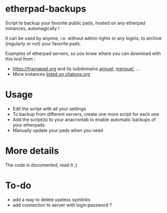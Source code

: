 # etherpad-backups
Script to backup your favorite public pads, hosted on any etherpad instances, automagically !

It can be used by anyone, i.e. without admin rights or any logins, to archive (regularly or not) your favorite pads.

Examples of etherpad servers, so you know where you can download with this tool from : 
- https://framapad.org and its subdomains [annuel](https://annuel.framapad.org), [mensuel](https://mensuel.framapad.org), ...
- More instances [listed on chatons.org](https://www.chatons.org/search/by-service?service_type_target_id=All&field_alternatives_aux_services_target_id=All&field_software_target_id=224&field_is_shared_value=All&title=) 


# Usage
- Edit the script with all your settings
- To backup from different servers, create one more script for each one 
- Add the script(s) to your anacrontab to enable automatic backups of your etherpads
- Manually update your pads when you need

# More details
The code is documented, read it ;)


# To-do
- add a way to delete useless symlinks
- add connection to server with login:password ?
